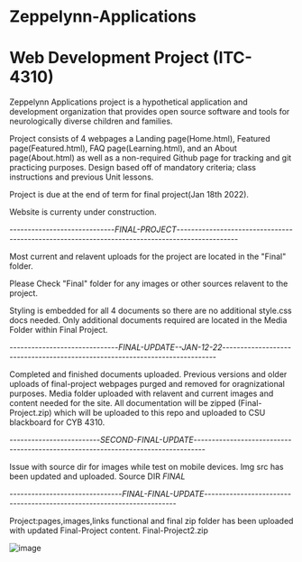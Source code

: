 # Zeppelynn-Applications

# Web Development Project (ITC-4310)

Zeppelynn Applications project is a hypothetical application and development organization that provides open source software and tools for neurologically diverse children and families.

Project consists of 4 webpages a Landing page(Home.html), Featured page(Featured.html), FAQ page(Learning.html), and an About page(About.html) as well as a non-required Github page for tracking and git practicing purposes. Design based off of mandatory criteria; class instructions and previous Unit lessons. 

Project is due at the end of term for final project(Jan 18th 2022). 

Website is currenty under construction.

-----------------------------*FINAL-PROJECT*-----------------------------------------------------------------------------------------------

Most current and relavent uploads for the project are located in the "Final" folder.

Please Check "Final" folder for any images or other sources relavent to the project.

Styling is embedded for all 4 documents so there are no additional style.css docs needed. Only additional documents required are located in the Media Folder within Final Project.

------------------------------*FINAL-UPDATE--JAN-12-22*----------------------------------------------------------------------------

Completed and finished documents uploaded. 
Previous versions and older uploads of final-project webpages purged and removed for oragnizational purposes. 
Media folder uploaded with relavent and current images and content needed for the site. 
All documentation will be zipped (Final-Project.zip) which will be uploaded to this repo and uploaded to CSU blackboard for CYB 4310. 

-------------------------*SECOND-FINAL-UPDATE*---------------------------------------------------------------------------------

Issue with source dir for images while test on mobile devices. Img src has been updated and uploaded.
Source DIR *FINAL*

-------------------------------*FINAL-FINAL-UPDATE*----------------------------------------------------------------------

Project:pages,images,links functional and final zip folder has been uploaded with updated Final-Project content. Final-Project2.zip


![image](https://user-images.githubusercontent.com/77269940/147722645-597b7f23-dc22-4256-806d-ab303ee0be71.png)    


































